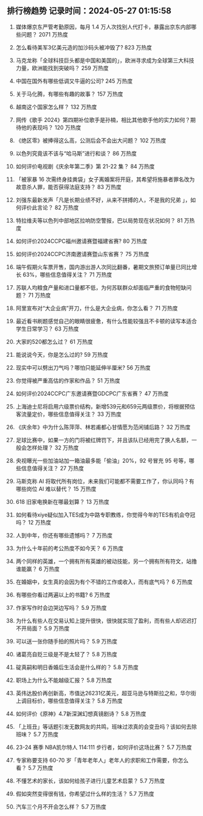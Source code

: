 
## 排行榜趋势 记录时间：2024-05-27 01:15:58
  
  1. 媒体爆京东严管考勤原因，每月 1.4 万人次找别人代打卡，暴露出京东内部哪些问题？ 2071 万热度
    
  2. 怎么看待美军3亿美元造的加沙码头被冲毁了? 823 万热度
    
  3. 马克龙称「全球科技巨头都是中国和美国的」，欧洲寻求成为全球第三大科技力量，欧洲能找到突破吗？ 259 万热度
    
  4. 中国在国外有哪些低调又牛逼的公司? 245 万热度
    
  5. 关于马化腾，有哪些有趣的故事？ 157 万热度
    
  6. 越南这个国家怎么样？ 132 万热度
    
  7. 网传《歌手 2024》第四期补位歌手是孙楠，相比其他歌手他的实力如何？期待他的表现吗？ 120 万热度
    
  8. 《绝区零》被捧得这么高，公测后会不会出大问题？ 102 万热度
    
  9. 以色列究竟该不该与“哈马斯”进行和谈？ 86 万热度
    
  10. 如何评价电视剧《庆余年第二季》第 21-22 集？ 84 万热度
    
  11. 「被家暴 16 次需终身挂粪袋」女子离婚案将开庭，其希望将施暴者罪名改为故意杀人罪，能否获得法庭支持？ 83 万热度
    
  12. 刘强东最新发声「凡是长期业绩不好，从来不拼搏的人，不是我的兄弟 」，如何评价此言论？ 82 万热度
    
  13. 特拉维夫等以色列中部地区拉响防空警报，巴以局势现在状况如何？ 81 万热度
    
  14. 如何评价2024CCPC福州邀请赛暨福建省赛? 80 万热度
    
  15. 如何评价2024CCPC济南邀请赛暨山东省赛？ 75 万热度
    
  16. 端午假期火车票开售，国内游出游人次同比翻番，暑期文旅预订单量已同比增长 63%，哪些信息值得关注？ 71 万热度
    
  17. 苏联人均粮食产量和进口量都不低，为何苏联群众却面临严重的食物短缺问题？ 71 万热度
    
  18. 阿里宣布对“大企业病”开刀，什么是大企业病，你怎么看？ 71 万热度
    
  19. 最近看书刷题感觉自己的眼睛很疲惫，有什么性能较强且不卡顿的读写本适合学生日常学习？ 63 万热度
    
  20. 大家的520都怎么过？ 61 万热度
    
  21. 能说说今天，你是怎么过的? 59 万热度
    
  22. 现实中可以劈出刀气吗？哪怕只能延伸半厘米? 56 万热度
    
  23. 你觉得被严重高估的作家和作品？ 51 万热度
    
  24. 如何评价2024CCPC广东邀请赛暨GDCPC广东省赛？ 47 万热度
    
  25. 上海迪士尼将启用六级票价结构，新增539元和659元两级票价，将根据预估客流量定价，哪些信息值得关注？ 33 万热度
    
  26. 《庆余年》中为什么陈萍萍、林若甫都心甘情愿为范闲铺后路？ 32 万热度
    
  27. 足球比赛中，如果一方的门将被红牌罚下，并且该队已经用完了换人名额，一般会怎样处理？ 32 万热度
    
  28. 央视曝光一些加油站加一箱油最多能「偷油」20%，92 号冒充 95 号等，哪些信息值得关注？ 27 万热度
    
  29. 马斯克称 AI 将取代所有岗位，未来我们可能都不需要工作了，你认同吗？有哪些岗位 AI 难以替代？ 15 万热度
    
  30. 618 旧家电换新在哪最划算？ 13 万热度
    
  31. 如何看待xiye疑似加入TES成为中路专职教练，你觉得今年的TES有机会夺冠吗？ 12 万热度
    
  32. 人到中年，你还有哪些遗憾吗？ 7 万热度
    
  33. 为什么十年前的考公热度不如今天？ 6 万热度
    
  34. 两个同样的英雄，一个拥有所有英雄的被动技能，另一个拥有所有符文，站撸谁能赢？ 6 万热度
    
  35. 在婚姻中，女生真的会因为有个不错的工作或收入，而有底气吗？ 6 万热度
    
  36. 有哪些你看过两遍以上的书籍? 6 万热度
    
  37. 作家写作时会边哭边写吗？ 5.9 万热度
    
  38. 为什么有些人在交易认知上提升很快，很快就实现了盈利，而有些人却迟迟打不开局面？ 5.9 万热度
    
  39. 可以送一张你随手拍的照片吗？ 5.9 万热度
    
  40. 诸葛亮自贬三级是不是太轻了？ 5.8 万热度
    
  41. 碇真嗣和明日香婚后生活会是什么样的？ 5.8 万热度
    
  42. 职场上为什么不能越级汇报？ 5.8 万热度
    
  43. 英伟达股价再创新高，市值达26231亿美元，超亚马逊与特斯拉之和，华尔街上调目标价，哪些信息值得关注？ 5.8 万热度
    
  44. 如何评价《原神》4.7新深渊幻想真镜剧诗？ 5.8 万热度
    
  45. 「上班丑」等话题引发无数网友的共鸣，班味过浓真的会变丑吗？该如何去除班味？ 5.7 万热度
    
  46. 23-24 赛季 NBA凯尔特人 114:111 步行者，如何评价这场比赛？ 5.7 万热度
    
  47. 专家称要支持 60-70 岁「青年老年人」老年人的求职和工作需要，你怎么看？ 5.7 万热度
    
  48. 不懂艺术的家长，该如何给孩子进行儿童艺术启蒙？ 5.7 万热度
    
  49. 假如突然变得很有钱，你希望过什么样的生活？ 5.7 万热度
    
  50. 汽车三个月不开会怎么样？ 5.7 万热度
    